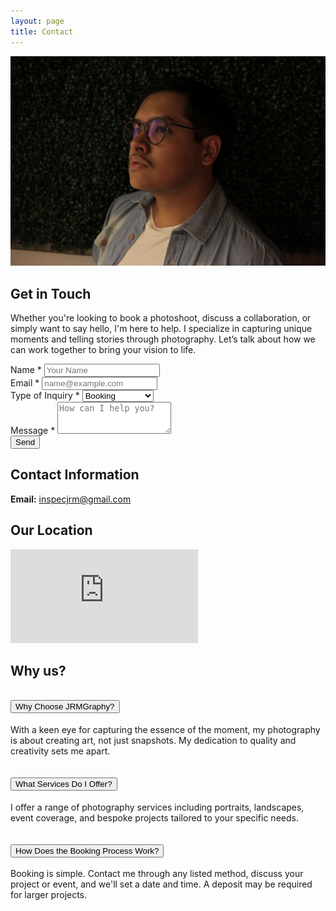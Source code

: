 ```yaml
---
layout: page
title: Contact
---
```


<div class="d-flex flex-column flex-md-row align-items-start mb-4">
  <img src="/assets/images/yo.jpg" alt="Javier Rangel Headshot" class="about-photo me-md-4 mb-3" loading="lazy">
  <div>
    <h2>Get in Touch</h2>
    <p>Whether you're looking to book a photoshoot, discuss a collaboration, or simply want to say hello, I'm here to help. I specialize in capturing unique moments and telling stories through photography. Let’s talk about how we can work together to bring your vision to life.</p>
  </div>
</div>

<form id="form" class="mb-5">
  <div class="mb-3">
    <label for="name" class="form-label">Name *</label>
    <input type="text" class="form-control" id="name" placeholder="Your Name" />
  </div>
  <div class="mb-3">
    <label for="email" class="form-label">Email *</label>
    <input type="email" class="form-control" id="email" placeholder="name@example.com" />
  </div>
  <div class="mb-3">
    <label for="inquiry-type" class="form-label">Type of Inquiry *</label>
    <select id="inquiry-type" class="form-select">
      <option value="booking">Booking</option>
      <option value="collaboration">Collaboration</option>
      <option value="general">General Inquiry</option>
    </select>
  </div>
  <div class="mb-3">
    <label for="message" class="form-label">Message *</label>
    <textarea class="form-control" id="message" rows="3" placeholder="How can I help you?"></textarea>
  </div>
  <button type="submit" class="btn btn-outline-light rounded-pill">Send</button>
</form>

<div id="contact-confirmation" class="alert alert-success" style="display:none;">
  Thank you for contacting us! Your message has been received. We will get back to you shortly.
</div>

<h2 class="mt-5 mb-3">Contact Information</h2>
<p><strong>Email:</strong> <a href="mailto:inspecjrm@gmail.com">inspecjrm@gmail.com</a></p>

<h2 class="mt-5 mb-3">Our Location</h2>
<div class="ratio ratio-16x9">
  <iframe 
    src="https://www.google.com/maps/embed?pb=!1m18!1m12!1m3!1d3763.008135890624!2d-99.13320858459223!3d19.43260738688643!2m3!1f0!2f0!3f0!3m2!1i1024!2i768!4f13.1!3m3!1m2!1s0x85d1f92aa8c0f8fb%3A0x2a6ea4ecf9d3bf!2sMexico%20City!5e0!3m2!1sen!2smx!4v1699999999999!5m2!1sen!2smx"
    style="border:0;" allowfullscreen="" loading="lazy" referrerpolicy="no-referrer-when-downgrade"></iframe>
</div>

<h2 class="mt-5 mb-3">Why us?</h2>
<div class="accordion my-4" id="faqAccordion">
  <div class="accordion-item">
    <h2 class="accordion-header" id="headingWhyChooseMe">
      <button class="accordion-button" type="button" data-bs-toggle="collapse" data-bs-target="#collapseWhyChooseMe"
        aria-expanded="false" aria-controls="collapseWhyChooseMe">
        Why Choose JRMGraphy?
      </button>
    </h2>
    <div id="collapseWhyChooseMe" class="accordion-collapse collapse show" aria-labelledby="headingWhyChooseMe"
      data-bs-parent="#faqAccordion">
      <div class="accordion-body">
        With a keen eye for capturing the essence of the moment, my photography is about creating art, not just snapshots. My dedication to quality and creativity sets me apart.
      </div>
    </div>
  </div>
  <div class="accordion-item">
    <h2 class="accordion-header" id="headingServicesOffered">
      <button class="accordion-button collapsed" type="button" data-bs-toggle="collapse"
        data-bs-target="#collapseServicesOffered" aria-expanded="false" aria-controls="collapseServicesOffered">
        What Services Do I Offer?
      </button>
    </h2>
    <div id="collapseServicesOffered" class="accordion-collapse collapse" aria-labelledby="headingServicesOffered"
      data-bs-parent="#faqAccordion">
      <div class="accordion-body">
        I offer a range of photography services including portraits, landscapes, event coverage, and bespoke projects tailored to your specific needs.
      </div>
    </div>
  </div>
  <div class="accordion-item">
    <h2 class="accordion-header" id="headingBookingProcess">
      <button class="accordion-button collapsed" type="button" data-bs-toggle="collapse"
        data-bs-target="#collapseBookingProcess" aria-expanded="false" aria-controls="collapseBookingProcess">
        How Does the Booking Process Work?
      </button>
    </h2>
    <div id="collapseBookingProcess" class="accordion-collapse collapse" aria-labelledby="headingBookingProcess"
      data-bs-parent="#faqAccordion">
      <div class="accordion-body">
        Booking is simple. Contact me through any listed method, discuss your project or event, and we'll set a date and time. A deposit may be required for larger projects.
      </div>
    </div>
  </div>
</div>
